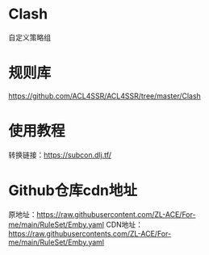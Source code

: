 # Clash
自定义策略组

# 规则库
https://github.com/ACL4SSR/ACL4SSR/tree/master/Clash

# 使用教程
转换链接：https://subcon.dlj.tf/

# Github仓库cdn地址
原地址：https://raw.githubusercontent.com/ZL-ACE/For-me/main/RuleSet/Emby.yaml
CDN地址：https://raw.githubusercontents.com/ZL-ACE/For-me/main/RuleSet/Emby.yaml

